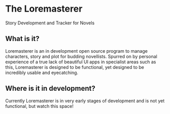 # The Loremasterer
Story Development and Tracker for Novels

## What is it?
Loremasterer is an in development open source program to manage characters, story and plot for budding novellists.
Spurred on by personal experience of a true lack of beautiful UI apps in specialist areas such as this, Loremasterer is designed to be functional, yet designed to be incredibly usable and eyecatching.

## Where is it in development?
Currently Loremasterer is in very early stages of development and is not yet functional, but watch this space!

